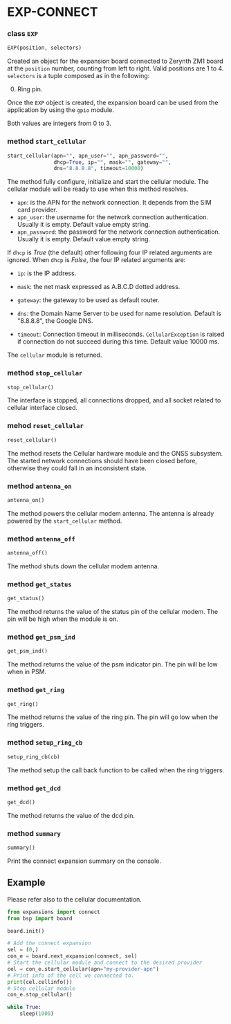 # EXP-CONNECT

### class `EXP`
```python
EXP(position, selectors)
```
Created an object for the expansion board connected to Zerynth ZM1 board at the `position` number, counting from left to right. Valid positions are 1 to 4.
`selectors` is a tuple composed as in the following:

0. Ring pin.

Once the `EXP` object is created, the expansion board can be used from the application by using the `gpio` module.

Both values are integers from 0 to 3.

### method `start_cellular`
```python
start_cellular(apn="", apn_user="", apn_password="",
               dhcp=True, ip="", mask="", gateway="",
               dns="8.8.8.8", timeout=10000)
```
The method fully configure, initialize and start the cellular module. The cellular module will be ready to use when this method resolves.

* `apn`: is the APN for the network connection. It depends from the SIM card provider.
* `apn_user`: the username for the network connection authentication. Usually it is empty. Default value empty string.
* `apn_password`: the password for the network connection authentication. Usually it is empty. Default value empty string.

If `dhcp` is *True* (the default) other following four IP related arguments are ignored.
When `dhcp` is *False*, the four IP related arguments are:

* `ip`: is the IP address.
* `mask`: the net mask expressed as A.B.C.D dotted address.
* `gateway`: the gateway to be used as default router.
* `dns`: the Domain Name Server to be used for name resolution. Default is "8.8.8.8", the Google DNS.

* `timeout`: Connection timeout in milliseconds. `CellularException` is raised if connection do not succeed during this time. Default value 10000 ms.

The `cellular` module is returned.

### method `stop_cellular`
```python
stop_cellular()
```
The interface is stopped, all connections dropped, and all socket related to cellular interface closed.

### mehod `reset_cellular`
```python
reset_cellular()
```
The method resets the Cellular hardware module and the GNSS subsystem. The started
network connections should have been closed before, otherwise they could fall in
an inconsistent state.

### method `antenna_on`
```python
antenna_on()
```
The method powers the cellular modem antenna. The antenna is already powered by the `start_cellular` method.

### method `antenna_off`
```python
antenna_off()
```
The method shuts down the cellular modem antenna.

### method `get_status`
```python
get_status()
```
The method returns the value of the status pin of the cellular modem. The pin will be high when the module is on.

### method `get_psm_ind`
```python
get_psm_ind()
```
The method returns the value of the psm indicator pin. The pin will be low when in PSM.

### method `get_ring`
```python
get_ring()
```
The method returns the value of the ring pin. The pin will go low when the ring triggers.

### method `setup_ring_cb`
```python
setup_ring_cb(cb)
```
The method setup the call back function to be called when the ring triggers.

### method `get_dcd`
```python
get_dcd()
```
The method returns the value of the dcd pin.

### method `summary`
```python
summary()
```
Print the connect expansion summary on the console.

## Example
Please refer also to the cellular documentation.

```python
from expansions import connect
from bsp import board

board.init()

# Add the connect expansion
sel = (0,)
con_e = board.next_expansion(connect, sel)
# Start the cellular module and connect to the desired provider
cel = con_e.start_cellular(apn="my-provider-apn")
# Print info of the cell we connected to.
print(cel.cellinfo())
# Stop cellular module
con_e.stop_cellular()

while True:
    sleep(1000)
```

